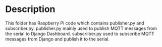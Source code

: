 # Description

This folder has Raspberry Pi code which contains publisher.py and subscriber.py. 
publisher.py mainly used to publish MQTT messages from the serial to Django Dashboard.
subscriiber.py used to subscribe MQTT messages from Django and publish it to the serial. 
